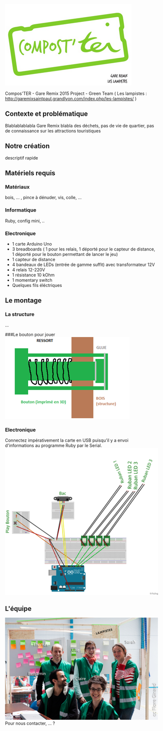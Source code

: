 
![Logo](documents/images/logo.png)

Compos'TER - Gare Remix 2015 Project - Green Team ( Les lampistes : http://garemixsaintpaul.grandlyon.com/index.php/les-lampistes/ )




## Contexte et problématique
Blablablablabla  Gare Remix
blabla des déchets, pas de vie de quartier, pas de connaissance sur les attractions touristiques


## Notre création

descriptif rapide

## Matériels requis
### Matériaux
bois, ... , pince à dénuder, vis, colle, ...

### Informatique
Ruby, config mini, ..

### Electronique
- 1 carte Arduino Uno
- 3 breadboards ( 1 pour les relais, 1 déporté pour le capteur de distance, 1 déporté pour le bouton permettant de lancer le jeu)
- 1 capteur de distance
- 4 bandeaux de LEDs (entrée de gamme suffit) avec transformateur 12V
- 4 relais 12-220V
- 1 résistance 10 kOhm
- 1 momentary switch
- Quelques fils éléctriques

## Le montage
### La structure
...

###Le bouton pour jouer
![Logo](documents/images/bouton.png)

### Electronique
Connectez impérativement la carte en USB puisqu'il y a envoi d'informations au programme Ruby par le Serial.
![Logo](documents/images/arduino_img.png)





## L'équipe
![Team](images/team.jpg)
Pour nous contacter, ... ?
